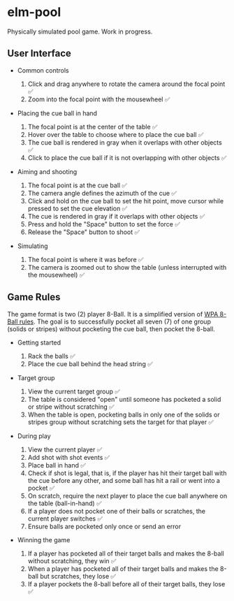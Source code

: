 # elm-pool

Physically simulated pool game. Work in progress.

## User Interface

- Common controls

  1. Click and drag anywhere to rotate the camera around the focal point ✅
  2. Zoom into the focal point with the mousewheel ✅

- Placing the cue ball in hand

  1. The focal point is at the center of the table ✅
  2. Hover over the table to choose where to place the cue ball ✅
  3. The cue ball is rendered in gray when it overlaps with other objects ✅
  4. Click to place the cue ball if it is not overlapping with other objects ✅

- Aiming and shooting

  1. The focal point is at the cue ball ✅
  2. The camera angle defines the azimuth of the cue ✅
  3. Click and hold on the cue ball to set the hit point, move cursor while pressed to set the cue elevation ✅
  4. The cue is rendered in gray if it overlaps with other objects ✅
  5. Press and hold the "Space" button to set the force ✅
  6. Release the "Space" button to shoot ✅

- Simulating

  1. The focal point is where it was before ✅
  2. The camera is zoomed out to show the table (unless interrupted with the mousewheel) ✅

## Game Rules

The game format is two (2) player 8-Ball. It is a simplified version of [WPA 8-Ball rules](https://wpapool.com/rules-of-play/#eight-ball). The goal is to successfully pocket all seven (7) of one group (solids or stripes) without pocketing the cue ball, then pocket the 8-ball.

- Getting started

  1. Rack the balls ✅
  2. Place the cue ball behind the head string ✅

- Target group

  1. View the current target group ✅
  2. The table is considered "open" until someone has pocketed a solid or stripe without scratching ✅
  3. When the table is open, pocketing balls in only one of the solids or stripes group without scratching sets the target for that player ✅

- During play

  1. View the current player ✅
  2. Add shot with shot events ✅
  3. Place ball in hand ✅
  4. Check if shot is legal, that is, if the player has hit their target ball with the cue before any other, and some ball has hit a rail or went into a pocket ✅
  5. On scratch, require the next player to place the cue ball anywhere on the table (ball-in-hand) ✅
  6. If a player does not pocket one of their balls or scratches, the current player switches ✅
  7. Ensure balls are pocketed only once or send an error

- Winning the game

  1. If a player has pocketed all of their target balls and makes the 8-ball without scratching, they win ✅
  2. When a player has pocketed all of their target balls and makes the 8-ball but scratches, they lose ✅
  3. If a player pockets the 8-ball before all of their target balls, they lose ✅
